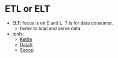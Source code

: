 # ETL or ELT

- ELT: focus is on E and L. T is for data consumer.
    - faster to load and serve data
- tools:
    - [Kettle](https://community.hitachivantara.com/s/article/data-integration-kettle)
    - [DataX](https://github.com/alibaba/DataX)
    - [Sqoop](https://sqoop.apache.org/)